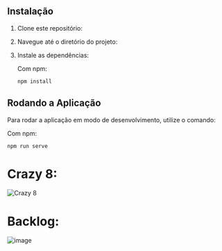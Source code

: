 ## Instalação

1. Clone este repositório:
2. Navegue até o diretório do projeto:
3. Instale as dependências:

   Com npm:

    ```bash
    npm install
    ```

## Rodando a Aplicação

Para rodar a aplicação em modo de desenvolvimento, utilize o comando:

Com npm:

```bash
npm run serve
```

# Crazy 8:
![Crazy 8](https://github.com/fbreno/todolist/assets/14239390/309790aa-f21a-4e37-84a4-28ccbfe3faf4)


# Backlog:
![image](https://github.com/fbreno/todolist/assets/14239390/52382561-fbfe-49c8-8a84-5e33876381dc)
